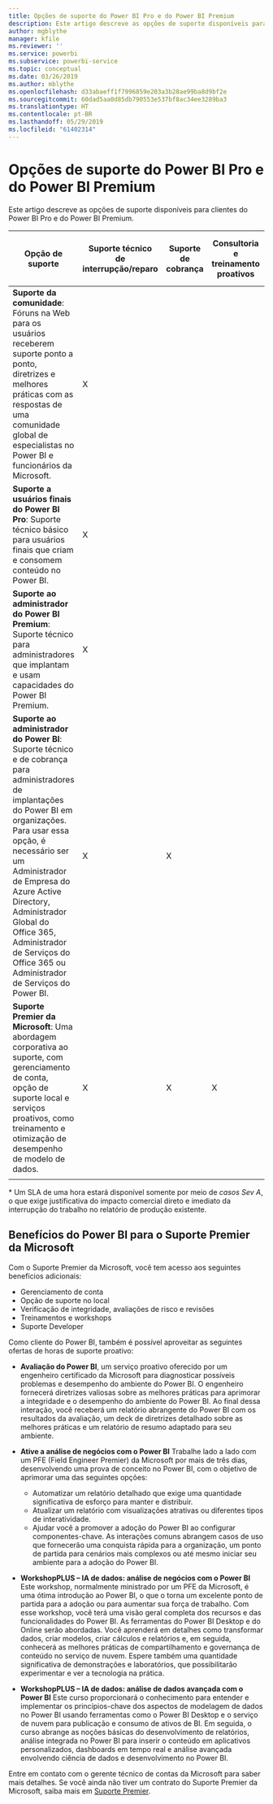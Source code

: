 ```yaml
---
title: Opções de suporte do Power BI Pro e do Power BI Premium
description: Este artigo descreve as opções de suporte disponíveis para clientes do Power BI Pro e do Power BI Premium.
author: mgblythe
manager: kfile
ms.reviewer: ''
ms.service: powerbi
ms.subservice: powerbi-service
ms.topic: conceptual
ms.date: 03/26/2019
ms.author: mblythe
ms.openlocfilehash: d33abaeff1f7996859e203a3b28ae99ba8d9bf2e
ms.sourcegitcommit: 60dad5aa0d85db790553e537bf8ac34ee3289ba3
ms.translationtype: HT
ms.contentlocale: pt-BR
ms.lasthandoff: 05/29/2019
ms.locfileid: "61402314"
---
```

# <a name="power-bi-pro-and-power-bi-premium-support-options"></a>Opções de suporte do Power BI Pro e do Power BI Premium

Este artigo descreve as opções de suporte disponíveis para clientes do Power BI Pro e do Power BI Premium.

| **Opção de suporte** | **Suporte técnico de interrupção/reparo** | **Suporte de cobrança** | **Consultoria e treinamento proativos** | **Nível de serviço <br>(tempo até a participação inicial)** | **Canal de suporte** |
| --- | --- | --- | --- | --- | --- |
| **Suporte da comunidade**: Fóruns na Web para os usuários receberem suporte ponto a ponto, diretrizes e melhores práticas com as respostas de uma comunidade global de especialistas no Power BI e funcionários da Microsoft. | X |   |   | Nenhum, a participação é fornecida em uma base de melhor esforço. | [Comunidade do Power BI](https://community.powerbi.com) |
| **Suporte a usuários finais do Power BI Pro**: Suporte técnico básico para usuários finais que criam e consomem conteúdo no Power BI. | X |   |   | Um dia útil. | [Site de suporte do Power BI](https://support.powerbi.com)  |
| **Suporte ao administrador do Power BI Premium**: Suporte técnico para administradores que implantam e usam capacidades do Power BI Premium. | X |   |   | Um dia útil ou uma hora, de acordo com a gravidade do caso.\* | [Site de suporte do Power BI](https://support.powerbi.com)<br>OU<br>[Centro de Administração do Microsoft 365](https://portal.office.com/adminportal)<br>OU<br> Telefone |
| **Suporte ao administrador do Power BI**: Suporte técnico e de cobrança para administradores de implantações do Power BI em organizações.  Para usar essa opção, é necessário ser um Administrador de Empresa do Azure Active Directory, Administrador Global do Office 365, Administrador de Serviços do Office 365 ou Administrador de Serviços do Power BI. | X | X |   | Um dia útil ou uma hora, de acordo com a gravidade do caso.\* | [Centro de Administração do Microsoft 365](https://portal.office.com/adminportal)<br>OU<br> Telefone |
| **Suporte Premier da Microsoft**: Uma abordagem corporativa ao suporte, com gerenciamento de conta, opção de suporte local e serviços proativos, como treinamento e otimização de desempenho de modelo de dados. | X | X | X | Várias, de acordo com a oferta e a gravidade do caso.\* | Gerente Técnico de Contas <br>OU<br> [Centro de Administração do Microsoft 365](https://portal.office.com/adminportal) |
| | | | | | |

\* Um SLA de uma hora estará disponível somente por meio de _casos Sev A_, o que exige justificativa do impacto comercial direto e imediato da interrupção do trabalho no relatório de produção existente.

## <a name="power-bi-benefits-for-microsoft-premier-support"></a>Benefícios do Power BI para o Suporte Premier da Microsoft

Com o Suporte Premier da Microsoft, você tem acesso aos seguintes benefícios adicionais:

- Gerenciamento de conta
- Opção de suporte no local
- Verificação de integridade, avaliações de risco e revisões
- Treinamentos e workshops
- Suporte Developer

Como cliente do Power BI, também é possível aproveitar as seguintes ofertas de horas de suporte proativo:

 - **Avaliação do Power BI**, um serviço proativo oferecido por um engenheiro certificado da Microsoft para diagnosticar possíveis problemas e desempenho do ambiente do Power BI. O engenheiro fornecerá diretrizes valiosas sobre as melhores práticas para aprimorar a integridade e o desempenho do ambiente do Power BI. Ao final dessa interação, você receberá um relatório abrangente do Power BI com os resultados da avaliação, um deck de diretrizes detalhado sobre as melhores práticas e um relatório de resumo adaptado para seu ambiente.

 - **Ative a análise de negócios com o Power BI** Trabalhe lado a lado com um PFE (Field Engineer Premier) da Microsoft por mais de três dias, desenvolvendo uma prova de conceito no Power BI, com o objetivo de aprimorar uma das seguintes opções:
    - Automatizar um relatório detalhado que exige uma quantidade significativa de esforço para manter e distribuir.
    - Atualizar um relatório com visualizações atrativas ou diferentes tipos de interatividade. 
    - Ajudar você a promover a adoção do Power BI ao configurar componentes-chave. As interações comuns abrangem casos de uso que fornecerão uma conquista rápida para a organização, um ponto de partida para cenários mais complexos ou até mesmo iniciar seu ambiente para a adoção do Power BI.

  - **WorkshopPLUS – IA de dados: análise de negócios com o Power BI** Este workshop, normalmente ministrado por um PFE da Microsoft, é uma ótima introdução ao Power BI, o que o torna um excelente ponto de partida para a adoção ou para aumentar sua força de trabalho.
Com esse workshop, você terá uma visão geral completa dos recursos e das funcionalidades do Power BI. As ferramentas do Power BI Desktop e do Online serão abordadas. Você aprenderá em detalhes como transformar dados, criar modelos, criar cálculos e relatórios e, em seguida, conhecerá as melhores práticas de compartilhamento e governança de conteúdo no serviço de nuvem. Espere também uma quantidade significativa de demonstrações e laboratórios, que possibilitarão experimentar e ver a tecnologia na prática.

  - **WorkshopPLUS – IA de dados: análise de dados avançada com o Power BI** Este curso proporcionará o conhecimento para entender e implementar os princípios-chave dos aspectos de modelagem de dados no Power BI usando ferramentas como o Power BI Desktop e o serviço de nuvem para publicação e consumo de ativos de BI. Em seguida, o curso abrange as noções básicas do desenvolvimento de relatórios, análise integrada no Power BI para inserir o conteúdo em aplicativos personalizados, dashboards em tempo real e análise avançada envolvendo ciência de dados e desenvolvimento no Power BI.

Entre em contato com o gerente técnico de contas da Microsoft para saber mais detalhes. Se você ainda não tiver um contrato do Suporte Premier da Microsoft, saiba mais em [Suporte Premier](https://support.microsoft.com/en-us/premier).
